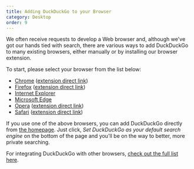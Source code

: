 ```yaml
---
title: Adding DuckDuckGo to your Browser
category: Desktop
order: 9
---
```


<p>
    We often receive requests to develop a Web browser and, although we've got our
    hands tied with search, there are various ways to add DuckDuckGo to many
    existing browsers, either manually or by installing our browser extension.
</p>

<p>To start, please select your browser from the list below:</p>

<ul>
    <li>
        <a href="/desktop/chrome">Chrome</a> (<a href="https://chrome.google.com/webstore/detail/duckduckgo-privacy-essent/bkdgflcldnnnapblkhphbgpggdiikppg">extension direct link</a>)
    </li>
    <li>
        <a href="/desktop/firefox">Firefox</a> (<a href="https://addons.mozilla.org/en-US/firefox/addon/duckduckgo-for-firefox/">extension direct link</a>)
    </li>
    <li>
        <a href="/desktop/internet-explorer">Internet Explorer</a>
    </li>
    <li>
        <a href="/desktop/microsoft-edge">Microsoft Edge</a>
    </li>
    <li>
        <a href="/desktop/opera">Opera</a> (<a href="https://addons.opera.com/en/extensions/details/duckduckgo-for-opera-2/">extension direct link</a>)
    </li>
    <li>
        <a href="/desktop/safari">Safari</a> (<a href="https://safari-extensions.apple.com/details/?id=com.duckduckgo.safari-HKE973VLUW">extension direct link</a>)
    </li>
</ul>
<p>
    If you use one of the above browsers, you can add DuckDuckGo directly from
    <a href="https://duckduckgo.com/">the homepage</a>. Just click,
    <em>Set DuckDuckGo as your default search engine</em> on the bottom of the
    page and you'll be on the way to better, more private searching.
</p>

<p>
    For integrating DuckDuckGo with other browsers,
    <a href="/desktop/other-browsers">check out the full list here</a>.
</p>